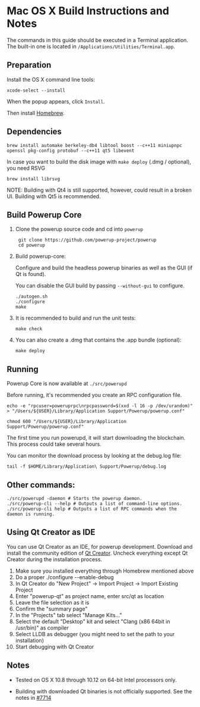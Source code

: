 Mac OS X Build Instructions and Notes
====================================
The commands in this guide should be executed in a Terminal application.
The built-in one is located in `/Applications/Utilities/Terminal.app`.

Preparation
-----------
Install the OS X command line tools:

`xcode-select --install`

When the popup appears, click `Install`.

Then install [Homebrew](http://brew.sh).

Dependencies
----------------------

    brew install automake berkeley-db4 libtool boost --c++11 miniupnpc openssl pkg-config protobuf --c++11 qt5 libevent

In case you want to build the disk image with `make deploy` (.dmg / optional), you need RSVG

    brew install librsvg

NOTE: Building with Qt4 is still supported, however, could result in a broken UI. Building with Qt5 is recommended.

Build Powerup Core
------------------------

1. Clone the powerup source code and cd into `powerup`

        git clone https://github.com/powerup-project/powerup
        cd powerup

2.  Build powerup-core:

    Configure and build the headless powerup binaries as well as the GUI (if Qt is found).

    You can disable the GUI build by passing `--without-gui` to configure.

        ./autogen.sh
        ./configure
        make

3.  It is recommended to build and run the unit tests:

        make check

4.  You can also create a .dmg that contains the .app bundle (optional):

        make deploy

Running
-------

Powerup Core is now available at `./src/powerupd`

Before running, it's recommended you create an RPC configuration file.

    echo -e "rpcuser=poweruprpc\nrpcpassword=$(xxd -l 16 -p /dev/urandom)" > "/Users/${USER}/Library/Application Support/Powerup/powerup.conf"

    chmod 600 "/Users/${USER}/Library/Application Support/Powerup/powerup.conf"

The first time you run powerupd, it will start downloading the blockchain. This process could take several hours.

You can monitor the download process by looking at the debug.log file:

    tail -f $HOME/Library/Application\ Support/Powerup/debug.log

Other commands:
-------

    ./src/powerupd -daemon # Starts the powerup daemon.
    ./src/powerup-cli --help # Outputs a list of command-line options.
    ./src/powerup-cli help # Outputs a list of RPC commands when the daemon is running.

Using Qt Creator as IDE
------------------------
You can use Qt Creator as an IDE, for powerup development.
Download and install the community edition of [Qt Creator](https://www.qt.io/download/).
Uncheck everything except Qt Creator during the installation process.

1. Make sure you installed everything through Homebrew mentioned above
2. Do a proper ./configure --enable-debug
3. In Qt Creator do "New Project" -> Import Project -> Import Existing Project
4. Enter "powerup-qt" as project name, enter src/qt as location
5. Leave the file selection as it is
6. Confirm the "summary page"
7. In the "Projects" tab select "Manage Kits..."
8. Select the default "Desktop" kit and select "Clang (x86 64bit in /usr/bin)" as compiler
9. Select LLDB as debugger (you might need to set the path to your installation)
10. Start debugging with Qt Creator

Notes
-----

* Tested on OS X 10.8 through 10.12 on 64-bit Intel processors only.

* Building with downloaded Qt binaries is not officially supported. See the notes in [#7714](https://github.com/bitcoin/bitcoin/issues/7714)
